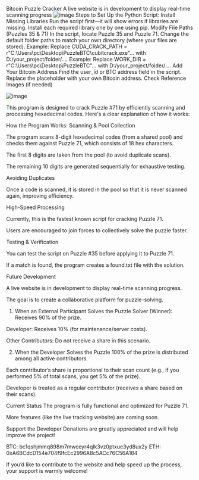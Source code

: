 Bitcoin Puzzle Cracker A live website is in development to display real-time scanning progress
![image](https://github.com/user-attachments/assets/3b82ca9f-9759-4da2-affa-2fee827be174)
Steps to Set Up the Python Script:
Install Missing Libraries
Run the script first—it will show errors if libraries are missing.
Install each required library one by one using pip.
Modify File Paths (Puzzles 35 & 71)
In the script, locate Puzzle 35 and Puzzle 71.
Change the default folder paths to match your own directory (where your files are stored).
Example: Replace CUDA_CRACK_PATH = r"C:\Users\pc\Desktop\PuzzleBTC\cubitcrack.exe"... with D:/your_project/folder/....
Example: Replace WORK_DIR = r"C:\Users\pc\Desktop\PuzzleBTC"... with D:/your_project/folder/....
Add Your Bitcoin Address
Find the user_id or BTC address field in the script.
Replace the placeholder with your own Bitcoin address.
Check Reference Images (if needed)

![image](https://github.com/user-attachments/assets/b58a358f-ff0a-40e3-9fb8-fb9bdfb5d1a1)

This program is designed to crack Puzzle #71 by efficiently scanning and processing hexadecimal codes. Here's a clear explanation of how it works:

How the Program Works:
Scanning & Pool Collection

The program scans 8-digit hexadecimal codes (from a shared pool) and checks them against Puzzle 71, which consists of 18 hex characters.

The first 8 digits are taken from the pool (to avoid duplicate scans).

The remaining 10 digits are generated sequentially for exhaustive testing.

Avoiding Duplicates

Once a code is scanned, it is stored in the pool so that it is never scanned again, improving efficiency.

High-Speed Processing

Currently, this is the fastest known script for cracking Puzzle 71.

Users are encouraged to join forces to collectively solve the puzzle faster.

Testing & Verification

You can test the script on Puzzle #35 before applying it to Puzzle 71.

If a match is found, the program creates a found.txt file with the solution.

Future Development

A live website is in development to display real-time scanning progress.

The goal is to create a collaborative platform for puzzle-solving.

1. When an External Participant Solves the Puzzle
Solver (Winner): Receives 90% of the prize.

Developer: Receives 10% (for maintenance/server costs).

Other Contributors: Do not receive a share in this scenario.

2. When the Developer Solves the Puzzle
100% of the prize is distributed among all active contributors.

Each contributor’s share is proportional to their scan count (e.g., if you performed 5% of total scans, you get 5% of the prize).

Developer is treated as a regular contributor (receives a share based on their scans).

Current Status
The program is fully functional and optimized for Puzzle 71.

More features (like the live tracking website) are coming soon.

Support the Developer
Donations are greatly appreciated and will help improve the project!

BTC: bc1qshjmmq898m7mwceyr4qlk3vz0ptxue3yd8ux2y
ETH: 0xA6BCdcD154e704f9fcEc2996A8c5ACc76C56A184

If you’d like to contribute to the website and help speed up the process, your support is warmly welcome!
